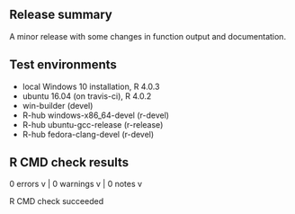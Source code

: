 ## Release summary
A minor release with some changes in function output and documentation.

## Test environments
* local Windows 10 installation, R 4.0.3
* ubuntu 16.04 (on travis-ci), R 4.0.2
* win-builder (devel)
* R-hub windows-x86_64-devel (r-devel)
* R-hub ubuntu-gcc-release (r-release)
* R-hub fedora-clang-devel (r-devel)

## R CMD check results

0 errors v | 0 warnings v | 0 notes v

R CMD check succeeded
